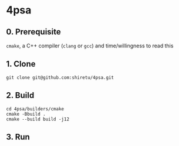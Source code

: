 # 4psa

## 0. Prerequisite
`cmake`, a C++ compiler (`clang` or `gcc`) and time/willingness to read this 

## 1. Clone
```
git clone git@github.com:shiretu/4psa.git
```

## 2. Build
```
cd 4psa/builders/cmake
cmake -Bbuild .
cmake --build build -j12
```

## 3. Run
